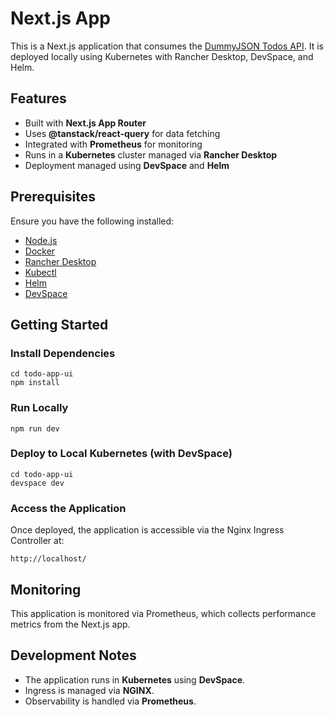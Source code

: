 # Next.js App

This is a Next.js application that consumes the [DummyJSON Todos API](https://dummyjson.com/docs/todos). It is deployed locally using Kubernetes with Rancher Desktop, DevSpace, and Helm.

## Features
- Built with **Next.js App Router**
- Uses **@tanstack/react-query** for data fetching
- Integrated with **Prometheus** for monitoring
- Runs in a **Kubernetes** cluster managed via **Rancher Desktop**
- Deployment managed using **DevSpace** and **Helm**

## Prerequisites
Ensure you have the following installed:
- [Node.js](https://nodejs.org/)
- [Docker](https://www.docker.com/)
- [Rancher Desktop](https://rancherdesktop.io/)
- [Kubectl](https://kubernetes.io/docs/tasks/tools/)
- [Helm](https://helm.sh/)
- [DevSpace](https://devspace.sh/)

## Getting Started

### Install Dependencies
```
cd todo-app-ui
npm install
```

### Run Locally
```
npm run dev
```

### Deploy to Local Kubernetes (with DevSpace)
```
cd todo-app-ui
devspace dev
```

### Access the Application
Once deployed, the application is accessible via the Nginx Ingress Controller at:

```
http://localhost/
```

## Monitoring
This application is monitored via Prometheus, which collects performance metrics from the Next.js app.

## Development Notes
- The application runs in **Kubernetes** using **DevSpace**.
- Ingress is managed via **NGINX**.
- Observability is handled via **Prometheus**.
